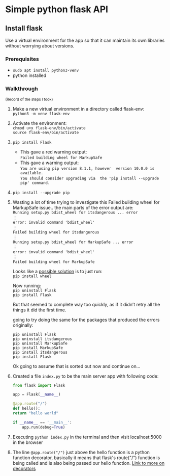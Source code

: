 # Simple python flask API

## Install flask

Use a virtual environment for the app so that it can maintain its own libraries
without worrying about versions.

### Prerequisites

* `sudo apt install python3-venv`
* python installed

### Walkthrough 
<small>(Record of the steps I took)</small>

1. Make a new virtual environment in a directory called flask-env:<br>
    `python3 -m venv flask-env`

1. Activate the environment:<br>
    `chmod u+x flask-env/bin/activate`<br>
    `source flask-env/bin/activate`
1. `pip install Flask`
    * This gave a red warning output: <br>`Failed building wheel for MarkupSafe`
    * This gave a warning output: <br>`You are using pip version 8.1.1, however 
        version 10.0.0 is available.`<br>`You should consider upgrading via 
        the 'pip install --upgrade pip' command.`
1. `pip install --upgrade pip`
1. Wasting a lot of time trying to investigate this Failed building wheel for 
MarkupSafe issue.. the main parts of the error output are:<br>
`Running setup.py bdist_wheel for itsdangerous ... error`<br>
&vellip;<br>
`error: invalid command 'bdist_wheel'`<br>
&vellip;<br>
`Failed building wheel for itsdangerous`<br>
&vellip;<br>
`Running setup.py bdist_wheel for MarkupSafe ... error`<br>
&vellip;<br>
`error: invalid command 'bdist_wheel'`<br>
&vellip;<br>
`Failed building wheel for MarkupSafe`

    Looks like a 
    [possible solution](https://stackoverflow.com/questions/34819221/why-is-python-setup-py-saying-invalid-command-bdist-wheel-on-travis-ci) 
    is to just run:<br>
    `pip install wheel`

    Now running:<br>
    `pip uninstall Flask`<br>
    `pip install Flask`<br>

    But that seemed to complete way too quickly, as if it didn&rsquo;t retry 
    all the things it did the first time.

    going to try doing the same for the packages that produced the errors 
    originally:<br>

    `pip uninstall Flask`<br>
    `pip uninstall itsdangerous`<br>
    `pip uninstall MarkupSafe`<br>
    `pip install MarkupSafe`<br>
    `pip install itsdangerous`<br>
    `pip install Flask`<br>

    Ok going to assume that is sorted out now and continue on&hellip;

1. Created a file `index.py` to be the main server app with following code:

    ```python
    from flask import Flask

    app = Flask(__name__)

    @app.route("/")
    def hello():
    return "hello world"

    if __name__ == '__main__':
        app.run(debug=True)
    ```
1. Executing `python index.py` in the terminal and then visit localhost:5000 in
    the browser

1. The line `@app.route("/")` just above the hello function is a python function
    decorator, basically it means that flask's route("/") function is being
    called and is also being passed our hello function. 
    [Link to more on decorators](https://www.python.org/dev/peps/pep-0318/)
